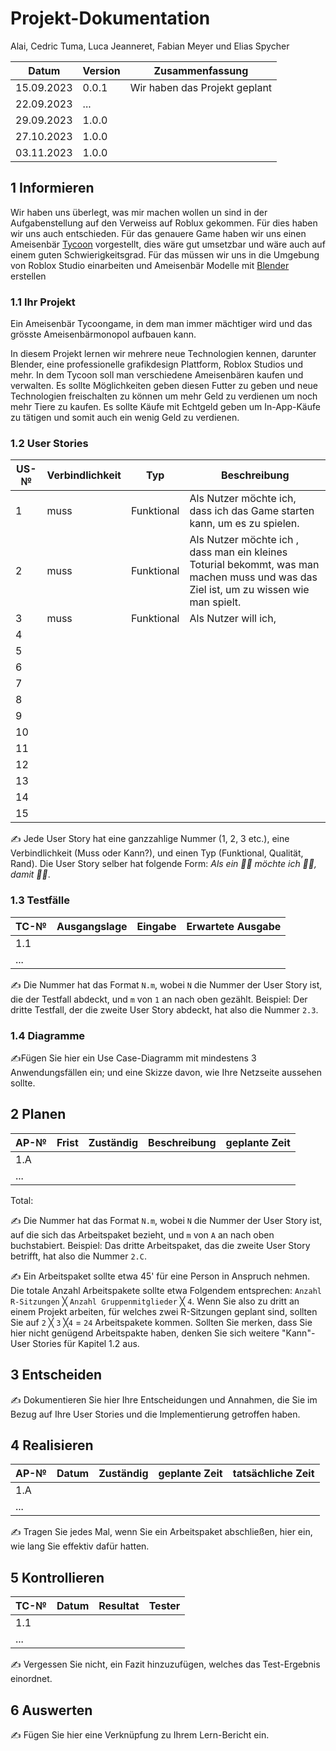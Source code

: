 # Projekt-Dokumentation

Alai, Cedric Tuma, Luca Jeanneret, Fabian Meyer und Elias Spycher

| Datum | Version | Zusammenfassung                                              |
| ----- | ------- | ------------------------------------------------------------ |
|   15.09.2023    | 0.0.1   |    Wir haben das Projekt geplant    |
|   22.09.2023    | ...     |                                                              |
|   29.09.2023    | 1.0.0   |                                                              |
|   27.10.2023    | 1.0.0   |                                                              |
|   03.11.2023    | 1.0.0   |                                                              |

## 1 Informieren

Wir haben uns überlegt, was mir machen wollen un sind in der Aufgabenstellung auf den Verweiss auf Roblux gekommen. Für dies haben wir uns auch entschieden. Für das genauere Game haben wir uns einen Ameisenbär [Tycoon](https://de.wikipedia.org/wiki/Tycoon) vorgestellt, dies wäre gut umsetzbar und wäre auch auf einem guten Schwierigkeitsgrad. Für das müssen wir uns in die Umgebung von Roblox Studio einarbeiten und Ameisenbär Modelle mit [Blender](https://www.blender.org/) erstellen

### 1.1 Ihr Projekt

Ein Ameisenbär Tycoongame, in dem man immer mächtiger wird und das grösste Ameisenbärmonopol aufbauen kann.

In diesem Projekt lernen wir mehrere neue Technologien kennen, darunter Blender, eine professionelle grafikdesign Plattform, Roblox Studios und mehr. In dem Tycoon soll man verschiedene Ameisenbären kaufen und verwalten. Es sollte Möglichkeiten geben diesen Futter zu geben und neue Technologien freischalten zu können um mehr Geld zu verdienen um noch mehr Tiere zu kaufen. Es sollte Käufe mit Echtgeld geben um In-App-Käufe zu tätigen und somit auch ein wenig Geld zu verdienen.

### 1.2 User Stories

| US-№ | Verbindlichkeit | Typ  | Beschreibung                       |
| ---- | --------------- | ---- | ---------------------------------- |
| 1    |       muss          |   Funktional   | Als Nutzer möchte ich, dass ich das Game starten kann, um es zu spielen. |
| 2  |        muss    |   Funktional   |  Als Nutzer möchte ich , dass man ein kleines Toturial bekommt, was man machen muss und was das Ziel ist, um zu wissen wie man spielt. |
| 3  |        muss         |   Funktional   | Als Nutzer will ich,            |
| 4  |                 |      |                                    |
| 5  |                 |      |                                    |
| 6  |                 |      |                                    |
| 7  |                 |      |                                    |
| 8  |                 |      |                                    |
| 9  |                 |      |                                    |
| 10  |                 |      |                                    |
| 11  |                 |      |                                    |
| 12  |                 |      |                                    |
| 13  |                 |      |                                    |
| 14  |                 |      |                                    |
| 15  |                 |      |                                    |


✍️ Jede User Story hat eine ganzzahlige Nummer (1, 2, 3 etc.), eine Verbindlichkeit (Muss oder Kann?), und einen Typ (Funktional, Qualität, Rand). Die User Story selber hat folgende Form: *Als ein 🤷‍♂️ möchte ich 🤷‍♂️, damit 🤷‍♂️*.

### 1.3 Testfälle

| TC-№ | Ausgangslage | Eingabe | Erwartete Ausgabe |
| ---- | ------------ | ------- | ----------------- |
| 1.1  |              |         |                   |
| ...  |              |         |                   |

✍️ Die Nummer hat das Format `N.m`, wobei `N` die Nummer der User Story ist, die der Testfall abdeckt, und `m` von `1` an nach oben gezählt. Beispiel: Der dritte Testfall, der die zweite User Story abdeckt, hat also die Nummer `2.3`.

### 1.4 Diagramme

✍️Fügen Sie hier ein Use Case-Diagramm mit mindestens 3 Anwendungsfällen ein; und eine Skizze davon, wie Ihre Netzseite aussehen sollte.

## 2 Planen

| AP-№ | Frist | Zuständig | Beschreibung | geplante Zeit |
| ---- | ----- | --------- | ------------ | ------------- |
| 1.A  |       |           |              |               |
| ...  |       |           |              |               |

Total: 

✍️ Die Nummer hat das Format `N.m`, wobei `N` die Nummer der User Story ist, auf die sich das Arbeitspaket bezieht, und `m` von `A` an nach oben buchstabiert. Beispiel: Das dritte Arbeitspaket, das die zweite User Story betrifft, hat also die Nummer `2.C`.

✍️ Ein Arbeitspaket sollte etwa 45' für eine Person in Anspruch nehmen. Die totale Anzahl Arbeitspakete sollte etwa Folgendem entsprechen: `Anzahl R-Sitzungen` ╳ `Anzahl Gruppenmitglieder` ╳ `4`. Wenn Sie also zu dritt an einem Projekt arbeiten, für welches zwei R-Sitzungen geplant sind, sollten Sie auf `2` ╳ `3` ╳`4` = `24` Arbeitspakete kommen. Sollten Sie merken, dass Sie hier nicht genügend Arbeitspakte haben, denken Sie sich weitere "Kann"-User Stories für Kapitel 1.2 aus.

## 3 Entscheiden

✍️ Dokumentieren Sie hier Ihre Entscheidungen und Annahmen, die Sie im Bezug auf Ihre User Stories und die Implementierung getroffen haben.

## 4 Realisieren

| AP-№ | Datum | Zuständig | geplante Zeit | tatsächliche Zeit |
| ---- | ----- | --------- | ------------- | ----------------- |
| 1.A  |       |           |               |                   |
| ...  |       |           |               |                   |

✍️ Tragen Sie jedes Mal, wenn Sie ein Arbeitspaket abschließen, hier ein, wie lang Sie effektiv dafür hatten.

## 5 Kontrollieren

| TC-№ | Datum | Resultat | Tester |
| ---- | ----- | -------- | ------ |
| 1.1  |       |          |        |
| ...  |       |          |        |

✍️ Vergessen Sie nicht, ein Fazit hinzuzufügen, welches das Test-Ergebnis einordnet.

## 6 Auswerten

✍️ Fügen Sie hier eine Verknüpfung zu Ihrem Lern-Bericht ein.
